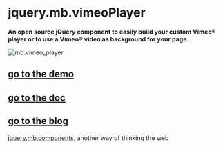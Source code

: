 # jquery.mb.vimeoPlayer

__An open source jQuery component to easily build your custom Vimeo® player or to use a Vimeo® video as background for your page.__

![mb.vimeo_player](http://pupunzi.open-lab.com/wp-content/uploads/2010/06/DSC03762.jpg)

## [go to the demo](http://pupunzi.com/#mb.components/mb.YTPlayer/YTPlayer.html)
## [go to the doc](http://wiki.github.com/pupunzi/jquery.mb.vimeo_player/)
## [go to the blog](http://pupunzi.open-lab.com/mb-jquery-components/jquery-mb-YTPlayer/)


[jquery.mb.components](http://pupunzi.com/), another way of thinking the web
